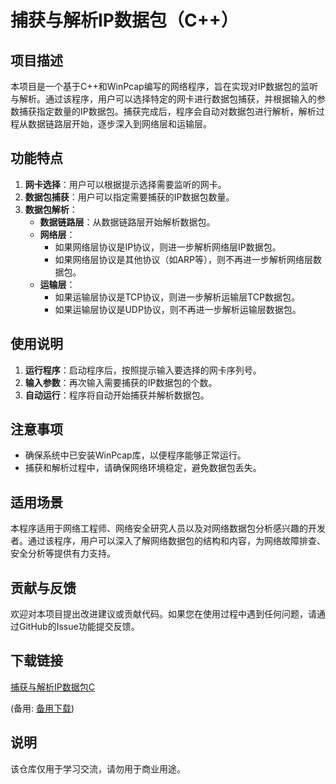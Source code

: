 # 捕获与解析IP数据包（C++）

## 项目描述

本项目是一个基于C++和WinPcap编写的网络程序，旨在实现对IP数据包的监听与解析。通过该程序，用户可以选择特定的网卡进行数据包捕获，并根据输入的参数捕获指定数量的IP数据包。捕获完成后，程序会自动对数据包进行解析，解析过程从数据链路层开始，逐步深入到网络层和运输层。

## 功能特点

1. **网卡选择**：用户可以根据提示选择需要监听的网卡。
2. **数据包捕获**：用户可以指定需要捕获的IP数据包数量。
3. **数据包解析**：
   - **数据链路层**：从数据链路层开始解析数据包。
   - **网络层**：
     - 如果网络层协议是IP协议，则进一步解析网络层IP数据包。
     - 如果网络层协议是其他协议（如ARP等），则不再进一步解析网络层数据包。
   - **运输层**：
     - 如果运输层协议是TCP协议，则进一步解析运输层TCP数据包。
     - 如果运输层协议是UDP协议，则不再进一步解析运输层数据包。

## 使用说明

1. **运行程序**：启动程序后，按照提示输入要选择的网卡序列号。
2. **输入参数**：再次输入需要捕获的IP数据包的个数。
3. **自动运行**：程序将自动开始捕获并解析数据包。

## 注意事项

- 确保系统中已安装WinPcap库，以便程序能够正常运行。
- 捕获和解析过程中，请确保网络环境稳定，避免数据包丢失。

## 适用场景

本程序适用于网络工程师、网络安全研究人员以及对网络数据包分析感兴趣的开发者。通过该程序，用户可以深入了解网络数据包的结构和内容，为网络故障排查、安全分析等提供有力支持。

## 贡献与反馈

欢迎对本项目提出改进建议或贡献代码。如果您在使用过程中遇到任何问题，请通过GitHub的Issue功能提交反馈。

## 下载链接
[捕获与解析IP数据包C](https://pan.quark.cn/s/e9b62856fe67) 

(备用: [备用下载](https://pan.baidu.com/s/1mm8R4NybzwJYu7NE2vA8Kw?pwd=1234))

## 说明

该仓库仅用于学习交流，请勿用于商业用途。
